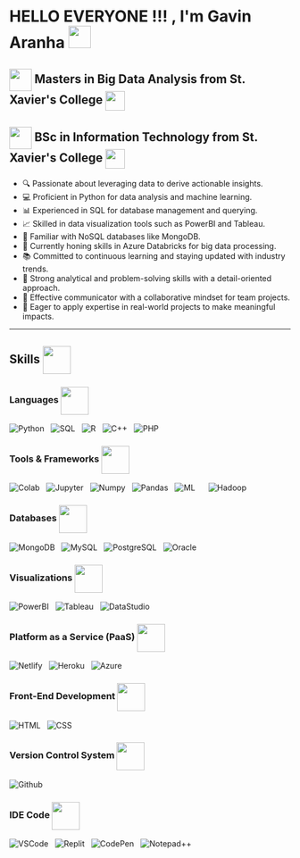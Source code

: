 # HELLO EVERYONE !!! , I'm Gavin Aranha <img src="https://encrypted-tbn0.gstatic.com/images?q=tbn:ANd9GcRc_eDcFilZAtxEzj396BoxI1rk4gc3HeOHj2cWjuIGvQ&s" width="40px" /> <img align="center" />

##  <img src="https://encrypted-tbn0.gstatic.com/images?q=tbn:ANd9GcRaCkD9MkhFvX81GtrcXxumiMp4zcGZaDoigA&s" width="40 px" align="center"> Masters in Big Data Analysis from St. Xavier's College <img src="https://xaviers.ac/____impro/1/onewebmedia/Crest.png?etag=%229b3e-627c9008%22&sourceContentType=image%2Fpng&quality=85" width="35px" align="center" />  
## <img src="https://encrypted-tbn0.gstatic.com/images?q=tbn:ANd9GcRaCkD9MkhFvX81GtrcXxumiMp4zcGZaDoigA&s" width="40 px" align="center">  BSc in Information Technology from St. Xavier's College <img src="https://xaviers.ac/____impro/1/onewebmedia/Crest.png?etag=%229b3e-627c9008%22&sourceContentType=image%2Fpng&quality=85" width="35px" align="center" />

<ul>
  <li>🔍 Passionate about leveraging data to derive actionable insights.</li>
  <li>💻 Proficient in Python for data analysis and machine learning.</li>
  <li>📊 Experienced in SQL for database management and querying.</li>
  <li>📈 Skilled in data visualization tools such as PowerBI and Tableau.</li>
  <li>🍃 Familiar with NoSQL databases like MongoDB.</li>
  <li>🚀 Currently honing skills in Azure Databricks for big data processing.</li>
  <li>📚 Committed to continuous learning and staying updated with industry trends.</li>
  <li>🔬 Strong analytical and problem-solving skills with a detail-oriented approach.</li>
  <li>💬 Effective communicator with a collaborative mindset for team projects.</li>
  <li>🌟 Eager to apply expertise in real-world projects to make meaningful impacts.</li>
</ul>

---
 ## Skills <img align ="center" src="https://img.icons8.com/2266EE/search" height="50px" width="50px">

### Languages <img align="center" src="https://img.icons8.com/?size=100&id=6zcZpMhq6W6b&format=png&color=000000" height="50px" width="50px">

![Python](https://img.icons8.com/?size=100&id=l75OEUJkPAk4&format=png&color=000000) &nbsp;
![SQL](https://img.icons8.com/?size=100&id=77694&format=png&color=000000) &nbsp;
![R](https://img.icons8.com/?size=100&id=qYOYmgF9E4iO&format=png&color=000000) &nbsp;
![C++](https://img.icons8.com/?size=100&id=TpULddJc4gTh&format=png&color=000000) &nbsp;
![PHP](https://img.icons8.com/?size=100&id=fAMVO_fuoOuC&format=png&color=000000) &nbsp;

### Tools & Frameworks <img align="center" src="https://img.icons8.com/?size=100&id=43630&format=png&color=000000" height="50px" width="50px">

![Colab](https://img.icons8.com/?size=100&id=lOqoeP2Zy02f&format=png&color=000000) &nbsp;
![Jupyter](https://img.icons8.com/?size=100&id=J0SgMWzAxqFj&format=png&color=000000) &nbsp;
![Numpy](https://img.icons8.com/?size=100&id=aR9CXyMagKIS&format=png&color=000000) &nbsp;
![Pandas](https://img.icons8.com/?size=100&id=xSkewUSqtErH&format=png&color=000000) &nbsp;
![ML](https://img.icons8.com/?size=100&id=66365&format=png&color=000000) &nbsp;
![]() &nbsp;
![Hadoop](https://img.icons8.com/?size=100&id=69132&format=png&color=000000) &nbsp;




### Databases <img align="center" src="https://img.icons8.com/?size=100&id=VlNVFgikIzSt&format=png&color=000000" height="50px" width="50px">

![MongoDB](https://img.icons8.com/?size=100&id=74402&format=png&color=000000) &nbsp;
![MySQL](https://img.icons8.com/?size=100&id=9nLaR5KFGjN0&format=png&color=000000) &nbsp;
![PostgreSQL](https://img.icons8.com/?size=100&id=LwQEs9KnDgIo&format=png&color=000000) &nbsp;
![Oracle](https://img.icons8.com/?size=100&id=39913&format=png&color=000000) &nbsp;
![]() &nbsp;

### Visualizations <img align="center" src="https://img.icons8.com/?size=100&id=P0qui62gKMc5&format=png&color=000000" height="50px" width="50px">

![PowerBI](https://img.icons8.com/?size=100&id=qYfwpsRXEcpc&format=png&color=000000) &nbsp;
![Tableau](https://img.icons8.com/?size=100&id=9Kvi1p1F0tUo&format=png&color=000000) &nbsp;
![DataStudio](https://img.icons8.com/?size=100&id=86E4YHZQawQZ&format=png&color=000000) &nbsp;

### Platform as a Service (PaaS) <img align="center" src="https://img.icons8.com/?size=100&id=rgKfkyI9IzNB&format=png&color=000000" height="50px" width="50px">

![Netlify](https://img.icons8.com/?size=100&id=YsPdguLCFOMH&format=png&color=000000) &nbsp;
![Heroku](https://img.icons8.com/?size=100&id=31085&format=png&color=000000) &nbsp;
![Azure](https://img.icons8.com/?size=100&id=VLKafOkk3sBX&format=png&color=000000) &nbsp;

### Front-End Development <img align="center" src="https://img.icons8.com/?size=100&id=Ac7AQHgh9jd0&format=png&color=000000" height="50px" width="50px">

![HTML](https://img.icons8.com/?size=100&id=20909&format=png&color=000000) &nbsp;
![CSS](https://img.icons8.com/?size=100&id=21278&format=png&color=000000) &nbsp;
![]() &nbsp;
![]() &nbsp;

### Version Control System <img align="center" src="https://img.icons8.com/?size=100&id=p3mhXn3y1Zkf&format=png&color=000000" height="50px" width="50px">

![Github](https://img.icons8.com/?size=100&id=3tC9EQumUAuq&format=png&color=000000) &nbsp;

### IDE Code <img align="center" src="https://img.icons8.com/?size=100&id=4yKfxfCfoRiK&format=png&color=000000" height="50px" width="50px">

![VSCode](https://img.icons8.com/?size=100&id=0OQR1FYCuA9f&format=png&color=000000) &nbsp;
![Replit](https://img.icons8.com/?size=100&id=LQTr8UsXQ1jm&format=png&color=000000) &nbsp;
![CodePen](https://img.icons8.com/?size=100&id=WoFJqBeTFKt2&format=png&color=000000) &nbsp;
![Notepad++](https://img.icons8.com/?size=100&id=67169&format=png&color=000000) &nbsp;
